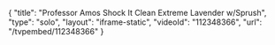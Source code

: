 {
    "title": "Professor Amos Shock It Clean Extreme Lavender w\/Sprush",
    "type": "solo",
    "layout": "iframe-static",
    "videoId": "112348366",
    "url": "\/tvpembed\/112348366"
}